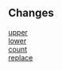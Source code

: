 ## Changes
[upper](https://github.com/DerSchinken/BetterString/blob/main/docs/Examples/changes/upper.md)   
[lower](https://github.com/DerSchinken/BetterString/blob/main/docs/Examples/changes/lower.md)  
[count](https://github.com/DerSchinken/BetterString/blob/main/docs/Examples/changes/count.md)   
[replace](https://github.com/DerSchinken/BetterString/blob/main/docs/Examples/changes/replace.md)      
